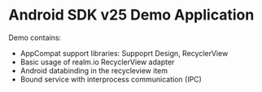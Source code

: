 # Android SDK v25 Demo Application

Demo contains:
* AppCompat support libraries: Suppoprt Design, RecyclerView
* Basic usage of realm.io RecyclerView adapter 
* Android databinding in the recycleview item
* Bound service with interprocess communication (IPC)
